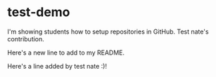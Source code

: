 # test-demo

I'm showing students how to setup repositories in GitHub.  Test nate's contribution.

Here's a new line to add to my README.

Here's a line added by test nate :)!
